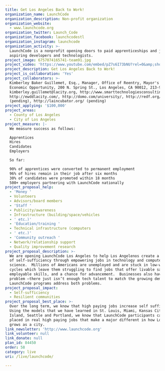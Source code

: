 ```yaml
---
title: Get Los Angeles Back to Work!
organization_name: LaunchCode
organization_description: Non-profit organization
organization_website:
  - www.launchcode.org
organization_twitter: Launch_Code
organization_facebook: launchcodestl
organization_instagram: launchcode
organization_activity: >-
  LaunchCode is a nonprofit opening doors to paid apprenticeships and jobs for
  aspiring developers and technologists.
project_image: 6757074165741-team91.jpg
project_video: 'https://www.youtube.com/embed/pZ7s6I73bNU?rel=0&amp;showinfo=0'
project_description: Get Los Angeles Back to Work!
project_is_collaboration: 'Yes'
project_collaborators: >-
  Kimberley Baker Guillemet, Esq., Manager, Office of Reentry, Mayor's Office of
  Economic Opportunity, 200 N. Spring St., Los Angeles, CA 90012, 213-978-0642,
  kimberley.guillemet@lacity.org, http://www.smarttechnologiesconsulting.net,
  http://ewddlacity.com/, http://domo.com/university/, http://redf.org/
  (pending), http://laincubator.org/ (pending)
project_applying: '$100,000'
project_areas:
  - County of Los Angeles
  - City of Los Angeles
project_measure: |-
  We measure success as follows:

  Apprentices
  Hires
  Candidates
  Employers

  So far: 

  90% of apprentices were converted to permanent employment
  96% of hires remain in their job after six months
  30% of candidates were promoted within 18 months
  500+ employers partnering with LaunchCode nationally
project_proposal_help:
  - 'Money '
  - Volunteers
  - Advisors/board members
  - 'Staff '
  - Publicity/awareness
  - Infrastructure (building/space/vehicles
  - ' etc.)'
  - 'Education/training '
  - Technical infrastructure (computers
  - ' etc.)'
  - 'Community outreach '
  - Network/relationship support
  - Quality improvement research
project_proposal_description: >-
  We are opening LaunchCode Los Angeles to help Los Angelenos create a new level
  of self-sufficiency through empowering jobs in technology and computer
  science.  Millions of Americans are unemployed and are stuck in low-wage job
  cycles which leave them struggling to find jobs that offer livable salaries,
  employable skills, and a chance for advancement.  Businesses also have a
  problem —there just isn’t enough tech talent to match the growing demand.
  LaunchCode programs address both problems.
project_proposal_impact:
  - Self-sufficiency
  - Resilient communities
project_proposal_best_place: >-
  Over the long term, we know that high paying jobs increase self sufficiency.
  Using the models that we have learned in St. Louis, Miami, Kansas City, Rhode
  Island, Seattle and Portland, we know that LaunchCode participants can get
  placed in real high paying jobs that make a major different in how Los Angeles
  grows as a city.
link_newsletter: 'http://www.launchcode.org'
link_volunteer: null
link_donate: null
plan_id: 84450
order: 58
category: live
uri: /live/launchcode/

---
```

